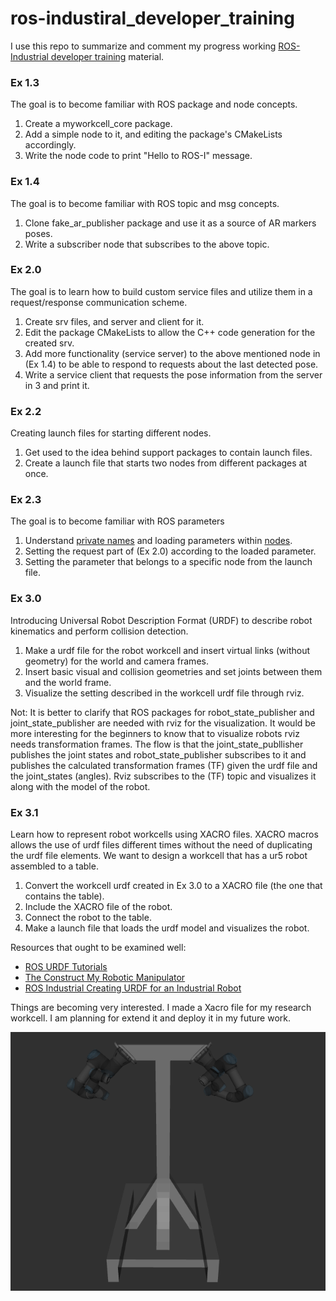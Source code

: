 # ros-industiral_developer_training
I use this repo to summarize and comment my progress working [ROS-Industrial developer training](https://industrial-training-master.readthedocs.io/en/melodic/index.html) material.
 
### Ex 1.3 
The goal is to become familiar with ROS package and node concepts.
1. Create a myworkcell_core package.
2. Add a simple node to it, and editing the package's CMakeLists accordingly.
3. Write the node code to print "Hello to ROS-I" message.

### Ex 1.4 
The goal is to become familiar with ROS topic and msg concepts.
1. Clone fake_ar_publisher package and use it as a source of AR markers poses.
2. Write a subscriber node that subscribes to the above topic.

### Ex 2.0 
The goal is to learn how to build custom service files and utilize them in a request/response communication scheme.
1. Create srv files, and server and client for it.
2. Edit the package CMakeLists to allow the C++ code generation for the created srv.
3. Add more functionality (service server) to the above mentioned node in (Ex 1.4) to be able to respond to requests about the last detected pose.
4. Write a service client that requests the pose information from the server in 3 and print it.

### Ex 2.2
Creating launch files for starting different nodes.
1. Get used to the idea behind support packages to contain launch files.
2. Create a launch file that starts two nodes from different packages at once.
 
 
### Ex 2.3
The goal is to become familiar with ROS parameters
1. Understand [private names](http://wiki.ros.org/Names#Graph) and loading parameters within [nodes](http://wiki.ros.org/roscpp_tutorials/Tutorials/AccessingPrivateNamesWithNodeHandle).
2. Setting the request part of (Ex 2.0) according to the loaded parameter.
3. Setting the parameter that belongs to a specific node from the launch file. 


### Ex 3.0
Introducing Universal Robot Description Format (URDF) to describe robot kinematics and perform collision detection.
1. Make a urdf file for the robot workcell and insert virtual links (without geometry) for the world and camera frames.
2. Insert basic visual and collision geometries and set joints between them and the world frame.
3. Visualize the setting described in the workcell urdf file through rviz.

Not: It is better to clarify that ROS packages for robot_state_publisher and joint_state_publisher are needed with rviz for the visualization. It would be more interesting for the beginners to know that to visualize robots rviz needs transformation frames.
The flow is that the joint_state_publlisher publishes the joint states and robot_state_publisher subscribes to it and publishes the calculated transformation frames (TF) given the urdf file and the joint_states (angles). Rviz subscribes to the (TF) topic and visualizes it along with the model of the robot.

### Ex 3.1
Learn how to represent robot workcells using XACRO files. XACRO macros allows the use of urdf files different times without the need of duplicating the urdf file elements.
We want to design a workcell that has a ur5 robot assembled to a table.
1. Convert the workcell urdf created in Ex 3.0 to a XACRO file (the one that contains the table).
2. Include the XACRO file of the robot.
3. Connect the robot to the table.
4. Make a launch file that loads the urdf model and visualizes the robot.

Resources that ought to be examined well:
* [ROS URDF Tutorials](http://wiki.ros.org/urdf/Tutorials)
* [The Construct My Robotic Manipulator](https://www.youtube.com/watch?v=Ale55LcdZeE&list=PLK0b4e05LnzYpDnNeWJcQLju7JfJFX-lk)
* [ROS Industrial Creating URDF for an Industrial Robot](http://wiki.ros.org/Industrial/Tutorials/Create%20a%20URDF%20for%20an%20Industrial%20Robot)


Things are becoming very interested. I made a Xacro file for my research workcell. 
I am planning for extend it and deploy it in my future work.

![text](./support-files/myresearchworkcell.png?raw=true "My research dual-arm workcell")
